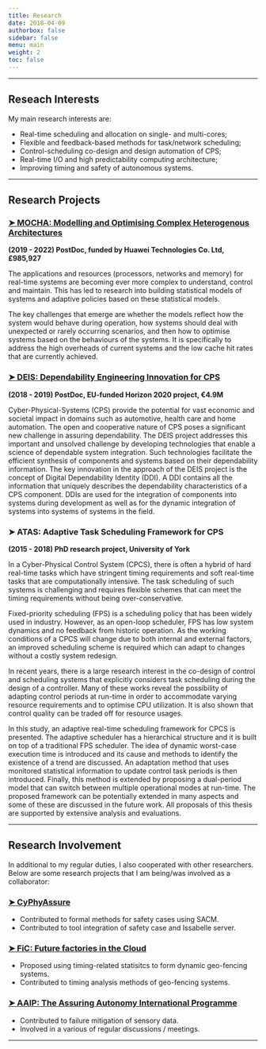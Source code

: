 ```yaml
---
title: Research
date: 2018-04-09
authorbox: false
sidebar: false
menu: main
weight: 2
toc: false
---
```


---

## Reseach Interests

My main research interests are:

- Real-time scheduling and allocation on single- and multi-cores;
- Flexible and feedback-based methods for task/network scheduling;
- Control-scheduling co-design and design automation of CPS;
- Real-time I/O and high predictability computing architecture;
- Improving timing and safety of autonomous systems.

---

## Research Projects

### [➤ MOCHA: Modelling and Optimising Complex Heterogenous Architectures](https://www.cs.york.ac.uk/rts/mocha/)

**(2019 - 2022) PostDoc, funded by Huawei Technologies Co. Ltd, £985,927**

The applications and resources (processors, networks and memory) for real-time systems are becoming ever more complex to understand, control and maintain. This has led to research into building statistical models of systems and adaptive policies based on these statistical models.

The key challenges that emerge are whether the models reflect how the system would behave during operation, how systems should deal with unexpected or rarely occurring scenarios, and then how to optimise systems based on the behaviours of the systems. It is specifically to address the high overheads of current systems and the low cache hit rates that are currently achieved.


### [➤ DEIS: Dependability Engineering Innovation for CPS](http://www.deis-project.eu/)

**(2018 - 2019) PostDoc, EU-funded Horizon 2020 project, €4.9M**

Cyber-Physical-Systems (CPS) provide the potential for vast economic and societal impact in domains such as automotive, health care and home automation. The open and cooperative nature of CPS poses a significant new challenge in assuring dependability. The DEIS project addresses this important and unsolved challenge by developing technologies that enable a science of dependable system integration. Such technologies facilitate the efficient synthesis of components and systems based on their dependability information. The key innovation in the approach of the DEIS project is the concept of Digital Dependability Identity (DDI). A DDI contains all the information that uniquely describes the dependability characteristics of a CPS component. DDIs are used for the integration of components into systems during development as well as for the dynamic integration of systems into systems of systems in the field.


### ➤ ATAS: Adaptive Task Scheduling Framework for CPS

**(2015 - 2018) PhD research project, University of York**

In a Cyber-Physical Control System (CPCS), there is often a hybrid of hard real-time tasks which have stringent timing requirements and soft real-time tasks that are computationally intensive. The task scheduling of such systems is challenging and requires flexible schemes that can meet the timing requirements without being over-conservative.

Fixed-priority scheduling (FPS) is a scheduling policy that has been widely used in industry. However, as an open-loop scheduler, FPS has low system dynamics and no feedback from historic operation. As the working conditions of a CPCS will change due to both internal and external factors, an improved scheduling scheme is required which can adapt to changes without a costly system redesign.

In recent years, there is a large research interest in the co-design of control and scheduling systems that explicitly considers task scheduling during the design of a controller. Many of these works reveal the possibility of adapting control periods at run-time in order to accommodate varying resource requirements and to optimise CPU utilization. It is also shown that control quality can be traded off for resource usages.

In this study, an adaptive real-time scheduling framework for CPCS is presented. The adaptive scheduler has a hierarchical structure and it is built on top of a traditional FPS scheduler. The idea of dynamic worst-case execution time is introduced and its cause and methods to identify the existence of a trend are discussed. An adaptation method that uses monitored statistical information to update control task periods is then introduced. Finally, this method is extended by proposing a dual-period model that can switch between multiple operational modes at run-time. The proposed framework can be potentially extended in many aspects and some of these are discussed in the future work. All proposals of this thesis are supported by extensive analysis and evaluations.


---

## Research Involvement
In additional to my regular duties, I also cooperated with other researchers. Below are some research projects that I am being/was involved as a collaborator:

### [➤ CyPhyAssure](https://www.cs.york.ac.uk/circus/CyPhyAssure/)

- Contributed to formal methods for safety cases using SACM.
- Contributed to tool integration of safety case and Issabelle server.

### [➤ FiC: Future factories in the Cloud](https://research.chalmers.se/en/project/7231)

- Proposed using timing-related statisitcs to form dynamic geo-fencing systems.
- Contributed to timing analysis methods of geo-fencing systems.

### [➤ AAIP: The Assuring Autonomy International Programme](https://www.york.ac.uk/assuring-autonomy/)

- Contributed to failure mitigation of sensory data.
- Involved in a various of regular discussions / meetings.

---
